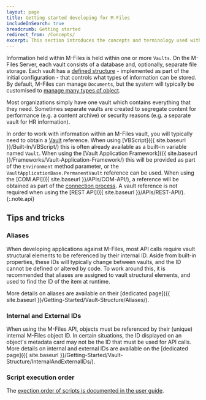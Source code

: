 ```yaml
---
layout: page
title: Getting started developing for M-Files
includeInSearch: true
breadcrumb: Getting started
redirect_from: /Concepts/
excerpt: This section introduces the concepts and terminology used within the M-Files software, with particular focus upon the terminology and techniques required to interact with an M-Files vault.
---
```


Information held within M-Files is held within one or more `Vaults`.  On the M-Files Server, each vault consists of a database and, optionally, separate file storage.  Each vault has a [defined structure](Vault-Structure) - implemented as part of the initial configuration - that controls what types of information can be stored.  By default, M-Files can manage `Documents`, but the system will typically be customised to [manage many types of object](Objects-And-Versions).

Most organizations simply have one vault which contains everything that they need.  Sometimes separate vaults are created to segregate content for performance (e.g. a content archive) or security reasons (e.g. a separate vault for HR information).

In order to work with information within an M-Files vault, you will typically need to obtain a [Vault](https://developer.m-files.com/APIs/COM-API/Reference/index.html#MFilesAPI~Vault.html) reference.  When using [VBScript]({{ site.baseurl }}/Built-In/VBScript/) this is often already available as a built-in variable named `Vault`.  When using the [Vault Application Framework]({{ site.baseurl }}/Frameworks/Vault-Application-Framework/) this will be provided as part of the `Environment` method parameter, or the `VaultApplicationBase.PermanentVault` reference can be used.  When using the [COM API]({{ site.baseurl }}/APIs/COM-API/), a reference will be obtained as part of the [connection process](/APIs/COM-API/Connecting-And-Authenticating/).  A vault reference is not required when using the [REST API]({{ site.baseurl }}/APIs/REST-API/).
{:.note.api}

## Tips and tricks

### Aliases

When developing applications against M-Files, most API calls require vault structural elements to be referenced by their internal ID.  Aside from built-in properties, these IDs will typically change between vaults, and the ID cannot be defined or altered by code.  To work around this, it is recommended that aliases are assigned to vault structural elements, and used to find the ID of the item at runtime.

More details on aliases are available on their [dedicated page]({{ site.baseurl }}/Getting-Started/Vault-Structure/Aliases/).

### Internal and External IDs

When using the M-Files API, objects must be referenced by their (unique) internal M-Files object ID.  In certain situations, the ID displayed on an object's metadata card may not be the ID that must be used for API calls.  More details on internal and external IDs are available on the [dedicated page]({{ site.baseurl }}/Getting-Started/Vault-Structure/InternalAndExternalIDs/).

### Script execution order

The [exection order of scripts is documented in the user guide](https://www.m-files.com/user-guide/latest/eng/execution_order_of_scripts.html).
